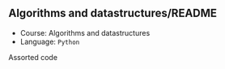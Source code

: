 ## Algorithms and datastructures/README

- Course: Algorithms and datastructures
- Language: `Python`

Assorted code

